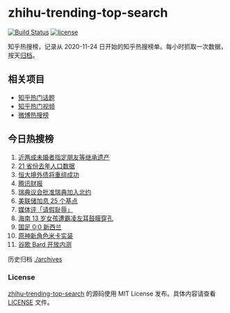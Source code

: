 # zhihu-trending-top-search

[![Build Status](https://github.com/justjavac/zhihu-trending-top-search/workflows/ci/badge.svg?branch=main)](https://github.com/justjavac/zhihu-trending-top-search/actions)
[![license](https://img.shields.io/github/license/justjavac/zhihu-trending-top-search)](https://github.com/justjavac/zhihu-trending-top-search/blob/main/LICENSE)

知乎热搜榜，记录从 2020-11-24 日开始的知乎热搜榜单。每小时抓取一次数据，按天[归档](./archives)。

## 相关项目

- [知乎热门话题](https://github.com/justjavac/zhihu-trending-hot-questions)
- [知乎热门视频](https://github.com/justjavac/zhihu-trending-hot-video)
- [微博热搜榜](https://github.com/justjavac/weibo-trending-hot-search)

## 今日热搜榜

<!-- BEGIN -->
<!-- 最后更新时间 Thu Mar 23 2023 20:14:09 GMT+0800 (China Standard Time) -->

1. [近两成未婚者指定朋友等继承遗产](https://www.zhihu.com/search?q=%E8%BF%91%E4%B8%A4%E6%88%90%E6%9C%AA%E5%A9%9A%E8%80%85%E6%8C%87%E5%AE%9A%E6%9C%8B%E5%8F%8B%E7%AD%89%E7%BB%A7%E6%89%BF%E9%81%97%E4%BA%A7)
1. [21 省份去年人口数据](https://www.zhihu.com/search?q=21%20%E7%9C%81%E4%BB%BD%E5%8E%BB%E5%B9%B4%E4%BA%BA%E5%8F%A3%E6%95%B0%E6%8D%AE)
1. [恒大境外债将重组成功](https://www.zhihu.com/search?q=%E6%81%92%E5%A4%A7%E5%A2%83%E5%A4%96%E5%80%BA%E5%B0%86%E9%87%8D%E7%BB%84%E6%88%90%E5%8A%9F)
1. [腾讯财报](https://www.zhihu.com/search?q=%E8%85%BE%E8%AE%AF%E8%B4%A2%E6%8A%A5)
1. [瑞典议会批准瑞典加入北约](https://www.zhihu.com/search?q=%E7%91%9E%E5%85%B8%E8%AE%AE%E4%BC%9A%E6%89%B9%E5%87%86%E7%91%9E%E5%85%B8%E5%8A%A0%E5%85%A5%E5%8C%97%E7%BA%A6)
1. [美联储加息 25 个基点](https://www.zhihu.com/search?q=%E7%BE%8E%E8%81%94%E5%82%A8%E5%8A%A0%E6%81%AF%2025%20%E4%B8%AA%E5%9F%BA%E7%82%B9)
1. [媒体评「请假耻辱」](https://www.zhihu.com/search?q=%E5%AA%92%E4%BD%93%E8%AF%84%E3%80%8C%E8%AF%B7%E5%81%87%E8%80%BB%E8%BE%B1%E3%80%8D)
1. [海南 13 岁女孩遭霸凌左耳鼓膜穿孔](https://www.zhihu.com/search?q=%E6%B5%B7%E5%8D%97%2013%20%E5%B2%81%E5%A5%B3%E5%AD%A9%E9%81%AD%E9%9C%B8%E5%87%8C%E5%B7%A6%E8%80%B3%E9%BC%93%E8%86%9C%E7%A9%BF%E5%AD%94)
1. [国足 0:0 新西兰](https://www.zhihu.com/search?q=%E5%9B%BD%E8%B6%B3%200%3A0%20%E6%96%B0%E8%A5%BF%E5%85%B0)
1. [原神新角色米卡实装](https://www.zhihu.com/search?q=%E5%8E%9F%E7%A5%9E%E6%96%B0%E8%A7%92%E8%89%B2%E7%B1%B3%E5%8D%A1%E5%AE%9E%E8%A3%85)
1. [谷歌 Bard 开放内测](https://www.zhihu.com/search?q=%E8%B0%B7%E6%AD%8C%20Bard%20%E5%BC%80%E6%94%BE%E5%86%85%E6%B5%8B)

<!-- END -->

历史归档 [./archives](./archives)

### License

[zhihu-trending-top-search](https://github.com/justjavac/zhihu-trending-top-search) 的源码使用 MIT License
发布。具体内容请查看 [LICENSE](./LICENSE) 文件。
